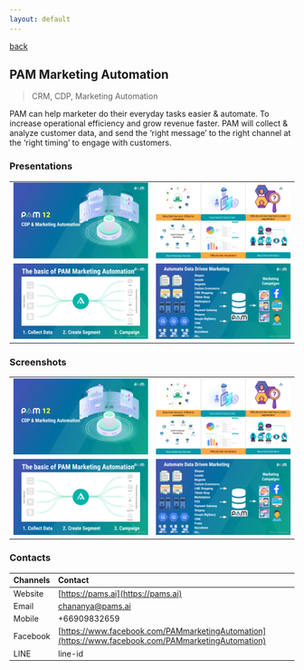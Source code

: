 ```yaml
---
layout: default
---
```


[back](./)

## PAM Marketing Automation

> CRM, CDP, Marketing Automation

PAM can help marketer do their everyday tasks easier & automate. To increase operational efficiency and grow revenue faster. PAM will collect & analyze customer data, and send the ‘right message’ to the right channel at the ‘right timing’ to engage with customers.

### Presentations

<table>
  <tr>
    <td><img src="assets/img/pam/presents-slides-00-27995.png"></td>
    <td><img src="assets/img/pam/presents-slides-01-16836.png"></td>
</tr>
<tr>
    <td><img src="assets/img/pam/presents-slides-02-14868.png"></td>
    <td><img src="assets/img/pam/presents-slides-03-30686.png"></td>
  </tr>
</table>

### Screenshots

<table>
  <tr>
    <td><img src="assets/img/pam/presents-slides-00-27995.png"></td>
    <td><img src="assets/img/pam/presents-slides-01-16836.png"></td>
</tr>
<tr>
    <td><img src="assets/img/pam/presents-slides-02-14868.png"></td>
    <td><img src="assets/img/pam/presents-slides-03-30686.png"></td>
  </tr>
</table>

### Contacts

| Channels        | Contact
|:----------------|:------------------------------------|
| Website         | [https://pams.ai](https://pams.ai)  |
| Email           | chananya@pams.ai                    |
| Mobile          | +66909832659                        |
| Facebook        | [https://www.facebook.com/PAMmarketingAutomation](https://www.facebook.com/PAMmarketingAutomation)|
| LINE            | line-id |
